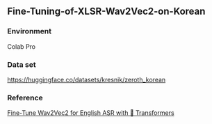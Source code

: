 ## Fine-Tuning-of-XLSR-Wav2Vec2-on-Korean


### Environment
Colab Pro


### Data set
https://huggingface.co/datasets/kresnik/zeroth_korean


### Reference
[Fine-Tune Wav2Vec2 for English ASR with 🤗 Transformers](https://huggingface.co/blog/fine-tune-wav2vec2-english#set-up-trainer)
